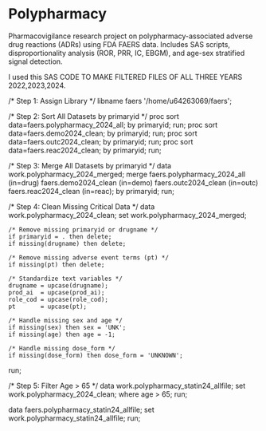 # Polypharmacy
Pharmacovigilance research project on polypharmacy-associated adverse drug reactions (ADRs) using FDA FAERS data. Includes SAS scripts, disproportionality analysis (ROR, PRR, IC, EBGM), and age-sex stratified signal detection.






I used this SAS CODE TO MAKE FILTERED FILES OF ALL THREE YEARS 2022,2023,2024.




/* Step 1: Assign Library */
libname faers '/home/u64263069/faers';

/* Step 2: Sort All Datasets by primaryid */
proc sort data=faers.polypharmacy_2024_all; by primaryid; run;
proc sort data=faers.demo2024_clean; by primaryid; run;
proc sort data=faers.outc2024_clean; by primaryid; run;
proc sort data=faers.reac2024_clean; by primaryid; run;

/* Step 3: Merge All Datasets by primaryid */
data work.polypharmacy_2024_merged;
    merge faers.polypharmacy_2024_all (in=drug)
          faers.demo2024_clean (in=demo)
          faers.outc2024_clean (in=outc)
          faers.reac2024_clean (in=reac);
    by primaryid;
    run;


/* Step 4: Clean Missing Critical Data */
data work.polypharmacy_2024_clean;
    set work.polypharmacy_2024_merged;

    /* Remove missing primaryid or drugname */
    if primaryid = . then delete;
    if missing(drugname) then delete;

    /* Remove missing adverse event terms (pt) */
    if missing(pt) then delete;

    /* Standardize text variables */
    drugname = upcase(drugname);
    prod_ai  = upcase(prod_ai);
    role_cod = upcase(role_cod);
    pt       = upcase(pt);

    /* Handle missing sex and age */
    if missing(sex) then sex = 'UNK';
    if missing(age) then age = -1;

    /* Handle missing dose_form */
    if missing(dose_form) then dose_form = 'UNKNOWN';
run;

/* Step 5: Filter Age > 65 */
data work.polypharmacy_statin24_allfile;
    set work.polypharmacy_2024_clean;
    where age > 65;
run;

data faers.polypharmacy_statin24_allfile;
    set work.polypharmacy_statin24_allfile;
run;

